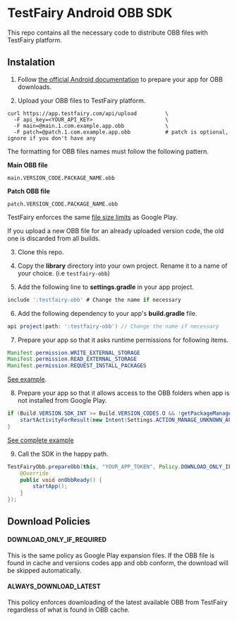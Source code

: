 # TestFairy Android OBB SDK

This repo contains all the necessary code to distribute OBB files with TestFairy platform.

## Instalation

1. Follow [the official Android documentation](https://developer.android.com/google/play/expansion-files) to prepare your app for OBB downloads.

2. Upload your OBB files to TestFairy platform.

```shell
curl https://app.testfairy.com/api/upload         \
  -F api_key=<YOUR_API_KEY>                       \ 
  -F main=@main.1.com.example.app.obb             \
  -F patch=@patch.1.com.example.app.obb           # patch is optional, ignore if you don't have any
```

The formatting for OBB files names must follow the following pattern.

**Main OBB file**
```
main.VERSION_CODE.PACKAGE_NAME.obb
```

**Patch OBB file**
```
patch.VERSION_CODE.PACKAGE_NAME.obb
```

TestFairy enforces the same [file size limits](https://developer.android.com/google/play/expansion-files#Overview) as Google Play.

If you upload a new OBB file for an already uploaded version code, the old one is discarded from all builds.

3. Clone this repo.

4. Copy the **library** directory into your own project. Rename it to a name of your choice. (i.e `testfairy-obb`)

5. Add the following line to **settings.gradle** in your app project.

```gradle
include ':testfairy-obb' # Change the name if necessary
```

6. Add the following dependency to your app's **build.gradle** file.

```gradle
api project(path: ':testfairy-obb') // Change the name if necessary
```

7. Prepare your app so that it asks runtime permissions for following items.

```java
Manifest.permission.WRITE_EXTERNAL_STORAGE
Manifest.permission.READ_EXTERNAL_STORAGE
Manifest.permission.REQUEST_INSTALL_PACKAGES
```

[See example](./app/src/main/java/com/testfairy/obb/app/MainActivity.java).

8. Prepare your app so that it allows access to the OBB folders when app is not installed from Google Play.

```java
if (Build.VERSION.SDK_INT >= Build.VERSION_CODES.O && !getPackageManager().canRequestPackageInstalls()) {
    startActivityForResult(new Intent(Settings.ACTION_MANAGE_UNKNOWN_APP_SOURCES).setData(Uri.parse(String.format("package:%s", getPackageName()))), REQUEST_PERMISSION_CODE);
} 
```

[See complete example](./app/src/main/java/com/testfairy/obb/app/MainActivity.java)

9. Call the SDK in the happy path.

```java
TestFairyObb.prepareObb(this, "YOUR_APP_TOKEN", Policy.DOWNLOAD_ONLY_IF_REQUIRED, new TestFairyObb.Callback() {
    @Override
    public void onObbReady() {
        startApp();
    }
});
```

## Download Policies

#### DOWNLOAD_ONLY_IF_REQUIRED

This is the same policy as Google Play expansion files. If the OBB file is found in cache and versions codes app and obb conform, the download will be skipped automatically.

#### ALWAYS_DOWNLOAD_LATEST

This policy enforces downloading of the latest available OBB from TestFairy regardless of what is found in OBB cache.